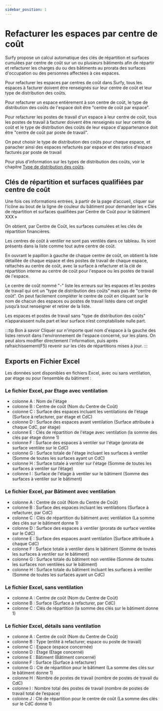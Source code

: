 ```yaml
---
sidebar_position: 1
---
```


# Refacturer les espaces par centre de coût

Surfy propose un calcul automatique des clés de répartition et surfaces cumulées par centre de coût sur un ou plusieurs bâtiments afin de répartir et refacturer les charges du ou des bâtiments au prorata des surfaces d'occupation ou des personnes affectées à ces espaces.


Pour refacturer les espaces par centres de coût dans Surfy, tous les espaces à facturer doivent être renseignés sur leur centre de coût et leur type de distribution des coûts.

Pour refacturer un espace entièrement à son centre de coût, le type de distribution des coûts de l'espace doit être "centre de coût par espace".

Pour refacturer les postes de travail d'un espace à leur centre de coût, tous les postes de travail à facturer doivent être renseignés sur leur centre de coût et le type de distribution des coûts de leur espace d'appartenance doit être "centre de coût par poste de travail".


On peut choisir le type de distribution des coûts pour chaque espace, et panacher ainsi des espaces refacturés par espace et des ratios d'espace facturés par poste de travail

Pour plus d'information sur les types de distribution des coûts, voir le chapitre [Type de distribution des coûts](https://help.surfy.pro/docs/costcenter/create#type-de-distribution-des-co%C3%BBts).

## Clés de répartition et surfaces qualifiées par centre de coût

Une fois ces informations entrées, à partir de la page d’accueil, cliquer sur l’icône au bout de la ligne de couleur du bâtiment pour demander les « Clés de répartition et surfaces qualifiées par Centre de Coût pour le bâtiment XXX » 

On obtient, par Centre de Coût, les surfaces cumulées et les clés de répartition financières. 

Les centres de coût à ventiler ne sont pas ventilés dans ce tableau. Ils sont présents dans la liste comme tout autre centre de coût. 

En ouvrant le papillon à gauche de chaque centre de coût, on obtient la liste détaillée de chaque espace et des postes de travail de chaque espace, rattachés au centre de coût, avec la surface à refacturer et la clé de répartition interne au centre de coût pour l'espace ou les postes de travail de l'espace. 

Le centre de coût nommé "-" liste les erreurs sur les espaces et les postes de travail qui ont un "type de distribution des coûts" mais pas de "centre de coût". On peut facilement compléter le centre de coût en cliquant sur le nom de chacun des espaces ou postes de travail listés dans cet onglet jusqu’à tout renseigner et retirer de la liste. 

Les espaces et postes de travail sans "type de distribution des coûts" n’apparaissent nulle part et leur surface n’est comptabilisée nulle part. 

 :::tip Bon à savoir
 Cliquer sur n'importe quel nom d'espace à la gauche des listes renvoit dans l'environnement de l'espace concerné, sur les plans. On peut alors modifier directement l'information, puis après rafraichissement(F5) revenir sur les clés de répartitions mises à jour.
 :::


## Exports en Fichier Excel 

Les données sont disponibles en fichiers Excel, avec ou sans ventilation, par étage ou pour l’ensemble du bâtiment :


### Le fichier Excel, par Etage avec ventilation

-   colonne A : Nom de l'étage  
-   colonne B : Centre de coût (Nom du Centre de Coût)
-   colonne C : Surface des espaces incluant les ventilations de l'étage (Surface à refacturer, par étage et CdC)
-   colonne D : Surface des espaces avant ventilation (Surface attribuée à chaque CdC, par étage)
-   colonne E : Clés de répartition de l'étage avec ventilation (la somme des clés par étage donne 1)
-   colonne F : Surface des espaces à ventiler sur l'étage (prorata de surface ventilée sur le CdC)
-   colonne G : Surface totale de l'étage incluant les surfaces à ventiler (Somme de toutes les surfaces ayant un CdC)
-   colonne H : Surface totale à ventiler sur l'étage (Somme de toutes les surfaces à ventiler sur l’étage)
-   colonne I : Surface de l'étage à ventiler sur le bâtiment (Somme des surfaces à ventiler sur le bâtiment)


 ### Le fichier Excel, par Bâtiment avec ventilation

-   colonne A : Centre de coût (Nom du Centre de Coût) 
-   colonne B : Surface des espaces incluant les ventilations (Surface à refacturer, par CdC) 
-   colonne C : Clés de répartition du bâtiment avec ventilation (La somme des clés sur le bâtiment donne 1) 
-   colonne D : Surface des espaces à ventiler (prorata de surface ventilée sur le CdC) 
-   colonne E : Surface des espaces avant ventilation (Surface attribuée à chaque CdC) 
-   colonne F : Surface totale à ventiler dans le bâtiment (Somme de toutes les surfaces à ventiler sur le bâtiment) 
-   colonne G : Surface totale du bâtiment non ventilée (Somme de toutes les surfaces non ventilées sur le bâtiment) 
-   colonne H : Surface totale du bâtiment incluant les surfaces à ventiler (Somme de toutes les surfaces ayant un CdC) 


### Le fichier Excel, sans ventilation

-   colonne A : Centre de coût (Nom du Centre de Coût) 
-   colonne B : Surface (Surface à refacturer, par CdC) 
-   colonne C : Clés de répartition (la somme des clés sur le bâtiment donne 1) 


### Le fichier Excel, détails sans ventilation

-   colonne A : Centre de coût (Nom du Centre de Coût) 
-   colonne B : Type (entité à refacturer, espace ou poste de travail) 
-   colonne C : Espace (espace concernée) 
-   colonne D : Étage (Etage concerné) 
-   colonne E : Bâtiment (Bâtiment concerné) 
-   colonne F : Surface (Surface à refacturer) 
-   colonne G : Clé de répartition pour le bâtiment (La somme des clés sur le bâtiment donne 1) 
-   colonne H : Nombre de postes de travail (nombre de postes de travail du CdC) 
-   colonne I : Nombre total des postes de travail (nombre de postes de travail total de l’espace) 
-   colonne J : Clé de répartition pour le centre de coût (La somme des clés sur le CdC donne 1) 

